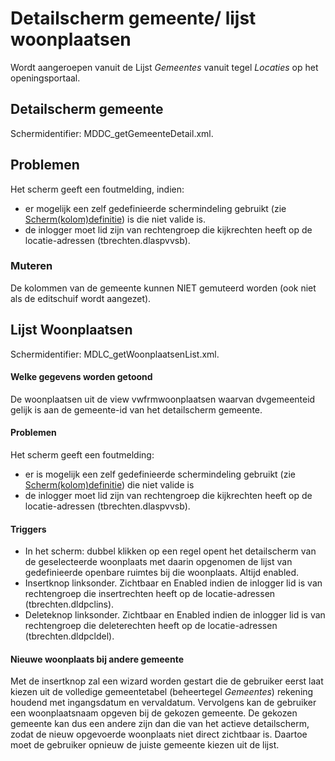# Detailscherm gemeente/ lijst woonplaatsen

Wordt aangeroepen vanuit de Lijst _Gemeentes_ vanuit tegel _Locaties_ op het openingsportaal.

## Detailscherm gemeente

Schermidentifier: MDDC_getGemeenteDetail.xml.

## Problemen

Het scherm geeft een foutmelding, indien:

- er mogelijk een zelf gedefinieerde schermindeling gebruikt (zie [Scherm(kolom)definitie](../../../../instellen_inrichten/schermdefinitie/README.md)) is die niet valide is.
- de inlogger moet lid zijn van rechtengroep die kijkrechten heeft op de locatie-adressen (tbrechten.dlaspvvsb).

### Muteren

De kolommen van de gemeente kunnen NIET gemuteerd worden (ook niet als de editschuif wordt aangezet).

## Lijst Woonplaatsen

Schermidentifier: MDLC_getWoonplaatsenList.xml.

#### Welke gegevens worden getoond

De woonplaatsen uit de view vwfrmwoonplaatsen waarvan dvgemeenteid gelijk is aan de gemeente-id van het detailscherm gemeente.

#### Problemen

Het scherm geeft een foutmelding:

- er is mogelijk een zelf gedefinieerde schermindeling gebruikt (zie [Scherm(kolom)definitie](../../../../instellen_inrichten/schermdefinitie/README.md)) die niet valide is
- de inlogger moet lid zijn van rechtengroep die kijkrechten heeft op de locatie-adressen (tbrechten.dlaspvvsb).

#### Triggers

- In het scherm: dubbel klikken op een regel opent het detailscherm van de geselecteerde woonplaats met daarin opgenomen de lijst van gedefinieerde openbare ruimtes bij die woonplaats. Altijd enabled.
- Insertknop linksonder. Zichtbaar en Enabled indien de inlogger lid is van rechtengroep die insertrechten heeft op de locatie-adressen (tbrechten.dldpclins).
- Deleteknop linksonder. Zichtbaar en Enabled indien de inlogger lid is van rechtengroep die deleterechten heeft op de locatie-adressen (tbrechten.dldpcldel).

#### Nieuwe woonplaats bij andere gemeente

Met de insertknop zal een wizard worden gestart die de gebruiker eerst laat kiezen uit de volledige gemeentetabel (beheertegel _Gemeentes_) rekening houdend met ingangsdatum en vervaldatum. Vervolgens kan de gebruiker een woonplaatsnaam opgeven bij de gekozen gemeente. De gekozen gemeente kan dus een andere zijn dan die van het actieve detailscherm, zodat de nieuw opgevoerde woonplaats niet direct zichtbaar is. Daartoe moet de gebruiker opnieuw de juiste gemeente kiezen uit de lijst.
